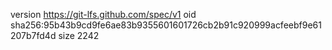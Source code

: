 version https://git-lfs.github.com/spec/v1
oid sha256:95b43b9cd9fe6ae83b9355601601726cb2b91c920999acfeebf9e61207b7fd4d
size 2242

